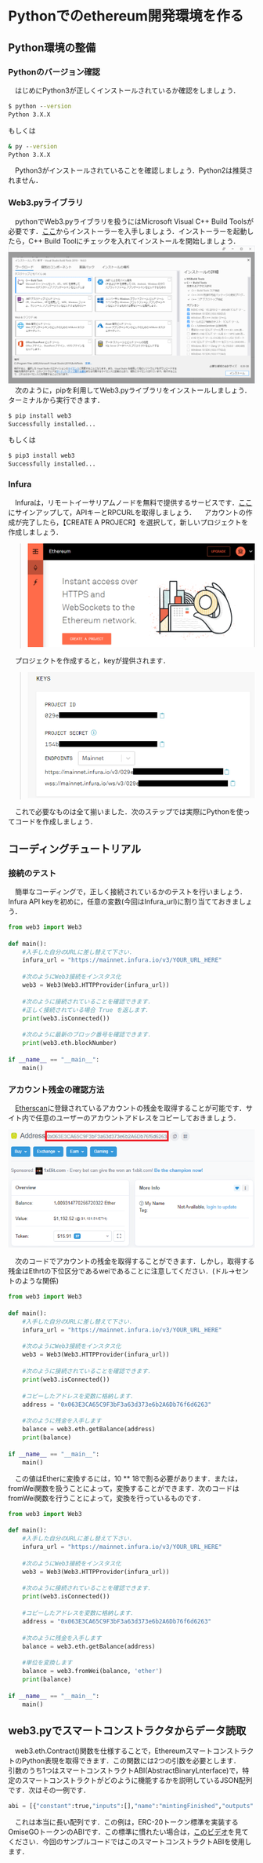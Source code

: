 # Pythonでのethereum開発環境を作る

## Python環境の整備

### Pythonのバージョン確認

&emsp;はじめにPython3が正しくインストールされているか確認をしましょう．

```cmd
$ python --version
Python 3.X.X
```

もしくは

```cmd
& py --version
Python 3.X.X
```

&emsp;Python3がインストールされていることを確認しましょう．Python2は推奨されません．

### Web3.pyライブラリ

&emsp;pythonでWeb3.pyライブラリを扱うにはMicrosoft Visual C++ Build Toolsが必要です．[ここ](https://visualstudio.microsoft.com/ja/thank-you-downloading-visual-studio/?sku=BuildTools&rel=16)からインストーラーを入手しましょう．インストーラーを起動したら，C++ Build Toolにチェックを入れてインストールを開始しましょう．
![Visual C++ Build Tools](C++%20Build%20Tool.png)
&emsp;次のように，pipを利用してWeb3.pyライブラリをインストールしましょう．ターミナルから実行できます．

```cmd
$ pip install web3
Successfully installed...
```

もしくは

```cmd
$ pip3 install web3
Successfully installed...
```

### Infura

&emsp;Infuraは，リモートイーサリアムノードを無料で提供するサービスです．[ここ](https://infura.io/)にサインアップして，APIキーとRPCURLを取得しましょう．
&emsp;アカウントの作成が完了したら，【CREATE A PROJECR】を選択して，新しいプロジェクトを作成しましょう．

>![infura_create_project](infura_create_project.png)

&emsp;プロジェクトを作成すると，keyが提供されます．

>![infura_key_samp](infura_key_samp.png)

&emsp;これで必要なものは全て揃いました．次のステップでは実際にPythonを使ってコードを作成しましょう．

## コーディングチュートリアル

### 接続のテスト

&emsp;簡単なコーディングで，正しく接続されているかのテストを行いましょう．Infura API keyを初めに，任意の変数(今回はInfura_url)に割り当てておきましょう．

```python
from web3 import Web3

def main():
    #入手した自分のURLに差し替えて下さい．
    infura_url = "https://mainnet.infura.io/v3/YOUR_URL_HERE"

    #次のようにWeb3接続をインスタス化
    web3 = Web3(Web3.HTTPProvider(infura_url))

    #次のように接続されていることを確認できます．
    #正しく接続されている場合 True を返します．
    print(web3.isConnected())

    #次のように最新のブロック番号を確認できます．
    print(web3.eth.blockNumber)

if __name__ == "__main__":
    main()
```

### アカウント残金の確認方法

&emsp;[Etherscan](https://etherscan.io/)に登録されているアカウントの残金を取得することが可能です．サイト内で任意のユーザーのアカウントアドレスをコピーしておきましょう．

![get_address](get_address.png)

&emsp;次のコードでアカウントの残金を取得することができます．しかし，取得する残金はEthrtの下位区分であるweiであることに注意してください．(ドル→セントのような関係)

```python
from web3 import Web3

def main():
    #入手した自分のURLに差し替えて下さい．
    infura_url = "https://mainnet.infura.io/v3/YOUR_URL_HERE"

    #次のようにWeb3接続をインスタス化
    web3 = Web3(Web3.HTTPProvider(infura_url))

    #次のように接続されていることを確認できます．
    print(web3.isConnected())

    #コピーしたアドレスを変数に格納します．
    address = "0x063E3CA65C9F3bF3a63d373e6b2A6Db76f6d6263"

    #次のように残金を入手します
    balance = web3.eth.getBalance(address)
    print(balance)

if __name__ == "__main__":
    main()
```

&emsp;この値はEtherに変換するには，10 ** 18で割る必要があります．または，fromWei関数を扱うことによって，変換することができます．次のコードはfromWei関数を行うことによって，変換を行っているものです．

```python
from web3 import Web3

def main():
    #入手した自分のURLに差し替えて下さい．
    infura_url = "https://mainnet.infura.io/v3/YOUR_URL_HERE"

    #次のようにWeb3接続をインスタス化
    web3 = Web3(Web3.HTTPProvider(infura_url))

    #次のように接続されていることを確認できます．
    print(web3.isConnected())

    #コピーしたアドレスを変数に格納します．
    address = "0x063E3CA65C9F3bF3a63d373e6b2A6Db76f6d6263"

    #次のように残金を入手します
    balance = web3.eth.getBalance(address)

    #単位を変換します
    balance = web3.fromWei(balance, 'ether')
    print(balance)

if __name__ == "__main__":
    main()
```

## web3.pyでスマートコンストラクタからデータ読取

&emsp;web3.eth.Contract()関数を仕様することで，EthereumスマートコンストラクトのPython表現を取得できます．この関数には2つの引数を必要とします．
&emsp;引数のうち1つはスマートコンストラクトABI(AbstractBinaryLnterface)で，特定のスマートコンストラクトがどのように機能するかを説明しているJSON配列です．次はその一例です．

```python
abi = [{"constant":true,"inputs":[],"name":"mintingFinished","outputs":[{"name":"","type":"bool"}],"payable":false,"type":"function"},{"constant":true,"inputs":[],"name":"name","outputs":[{"name":"","type":"string"}],"payable":false,"type":"function"},{"constant":false,"inputs":[{"name":"_spender","type":"address"},{"name":"_value","type":"uint256"}],"name":"approve","outputs":[],"payable":false,"type":"function"},{"constant":true,"inputs":[],"name":"totalSupply","outputs":[{"name":"","type":"uint256"}],"payable":false,"type":"function"},{"constant":false,"inputs":[{"name":"_from","type":"address"},{"name":"_to","type":"address"},{"name":"_value","type":"uint256"}],"name":"transferFrom","outputs":[],"payable":false,"type":"function"},{"constant":true,"inputs":[],"name":"decimals","outputs":[{"name":"","type":"uint256"}],"payable":false,"type":"function"},{"constant":false,"inputs":[],"name":"unpause","outputs":[{"name":"","type":"bool"}],"payable":false,"type":"function"},{"constant":false,"inputs":[{"name":"_to","type":"address"},{"name":"_amount","type":"uint256"}],"name":"mint","outputs":[{"name":"","type":"bool"}],"payable":false,"type":"function"},{"constant":true,"inputs":[],"name":"paused","outputs":[{"name":"","type":"bool"}],"payable":false,"type":"function"},{"constant":true,"inputs":[{"name":"_owner","type":"address"}],"name":"balanceOf","outputs":[{"name":"balance","type":"uint256"}],"payable":false,"type":"function"},{"constant":false,"inputs":[],"name":"finishMinting","outputs":[{"name":"","type":"bool"}],"payable":false,"type":"function"},{"constant":false,"inputs":[],"name":"pause","outputs":[{"name":"","type":"bool"}],"payable":false,"type":"function"},{"constant":true,"inputs":[],"name":"owner","outputs":[{"name":"","type":"address"}],"payable":false,"type":"function"},{"constant":true,"inputs":[],"name":"symbol","outputs":[{"name":"","type":"string"}],"payable":false,"type":"function"},{"constant":false,"inputs":[{"name":"_to","type":"address"},{"name":"_value","type":"uint256"}],"name":"transfer","outputs":[],"payable":false,"type":"function"},{"constant":false,"inputs":[{"name":"_to","type":"address"},{"name":"_amount","type":"uint256"},{"name":"_releaseTime","type":"uint256"}],"name":"mintTimelocked","outputs":[{"name":"","type":"address"}],"payable":false,"type":"function"},{"constant":true,"inputs":[{"name":"_owner","type":"address"},{"name":"_spender","type":"address"}],"name":"allowance","outputs":[{"name":"remaining","type":"uint256"}],"payable":false,"type":"function"},{"constant":false,"inputs":[{"name":"newOwner","type":"address"}],"name":"transferOwnership","outputs":[],"payable":false,"type":"function"},{"anonymous":false,"inputs":[{"indexed":true,"name":"to","type":"address"},{"indexed":false,"name":"value","type":"uint256"}],"name":"Mint","type":"event"},{"anonymous":false,"inputs":[],"name":"MintFinished","type":"event"},{"anonymous":false,"inputs":[],"name":"Pause","type":"event"},{"anonymous":false,"inputs":[],"name":"Unpause","type":"event"},{"anonymous":false,"inputs":[{"indexed":true,"name":"owner","type":"address"},{"indexed":true,"name":"spender","type":"address"},{"indexed":false,"name":"value","type":"uint256"}],"name":"Approval","type":"event"},{"anonymous":false,"inputs":[{"indexed":true,"name":"from","type":"address"},{"indexed":true,"name":"to","type":"address"},{"indexed":false,"name":"value","type":"uint256"}],"name":"Transfer","type":"event"}]
```

&emsp;これは本当に長い配列です．この例は，ERC-20トークン標準を実装するOmiseGOトークンのABIです．この標準に慣れたい場合は，[このビデオ](https://www.youtube.com/watch?v=W0Lomo8CdTM)を見てください．今回のサンプルコードではこのスマートコンストラクトABIを使用します．
